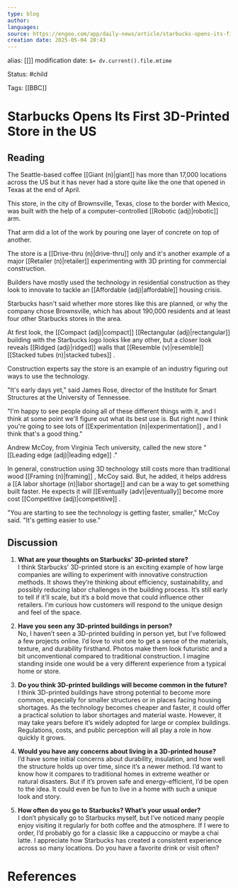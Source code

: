 ```yaml
---
type: blog
author: 
languages: 
source: https://engoo.com/app/daily-news/article/starbucks-opens-its-first-3d-printed-store-in-the-us/TvMCyCWfEfCG_3tA3tuTEQ
creation date: 2025-05-04 20:43
---
```

alias: [[]]
modification date: `$= dv.current().file.mtime`

Status: #child 

Tags: [[BBC]]

# Starbucks Opens Its First 3D-Printed Store in the US

## Reading

The Seattle-based coffee [[Giant (n)|giant]]  has more than 17,000 locations across the US but it has never had a store quite like the one that opened in Texas at the end of April.

This store, in the city of Brownsville, Texas, close to the border with Mexico, was built with the help of a computer-controlled [[Robotic (adj)|robotic]]  arm.

That arm did a lot of the work by pouring one layer of concrete on top of another.

The store is a [[Drive-thru (n)|drive-thru]]  only and it's another example of a major [[Retailer (n)|retailer]]  experimenting with 3D printing for commercial construction.

Builders have mostly used the technology in residential construction as they look to innovate to tackle an [[Affordable (adj)|affordable]]  housing crisis.

Starbucks hasn't said whether more stores like this are planned, or why the company chose Brownsville, which has about 190,000 residents and at least four other Starbucks stores in the area.

At first look, the [[Compact (adj)|compact]]  [[Rectangular (adj)|rectangular]]  building with the Starbucks logo looks like any other, but a closer look reveals [[Ridged (adj)|ridged]]  walls that [[Resemble (v)|resemble]]  [[Stacked tubes (n)|stacked tubes]] .

Construction experts say the store is an example of an industry figuring out ways to use the technology.

"It's early days yet," said James Rose, director of the Institute for Smart Structures at the University of Tennessee.

"I'm happy to see people doing all of these different things with it, and I think at some point we'll figure out what its best use is. But right now I think you're going to see lots of [[Experimentation (n)|experimentation]] , and I think that's a good thing."

Andrew McCoy, from Virginia Tech university, called the new store "[[Leading edge (adj)|leading edge]] ."

In general, construction using 3D technology still costs more than traditional wood [[Framing (n)|framing]] , McCoy said. But, he added, it helps address a [[A labor shortage (n)|labor shortage]]  and can be a way to get something built faster. He expects it will [[Eventually (adv)|eventually]]  become more cost [[Competitive (adj)|competitive]] .

"You are starting to see the technology is getting faster, smaller," McCoy said. "It's getting easier to use."

## Discussion

1. **What are your thoughts on Starbucks' 3D-printed store?**  
I think Starbucks’ 3D-printed store is an exciting example of how large companies are willing to experiment with innovative construction methods. It shows they’re thinking about efficiency, sustainability, and possibly reducing labor challenges in the building process. It’s still early to tell if it’ll scale, but it’s a bold move that could influence other retailers. I’m curious how customers will respond to the unique design and feel of the space.

2. **Have you seen any 3D-printed buildings in person?**  
No, I haven’t seen a 3D-printed building in person yet, but I’ve followed a few projects online. I’d love to visit one to get a sense of the materials, texture, and durability firsthand. Photos make them look futuristic and a bit unconventional compared to traditional construction. I imagine standing inside one would be a very different experience from a typical home or store.

3. **Do you think 3D-printed buildings will become common in the future?**  
I think 3D-printed buildings have strong potential to become more common, especially for smaller structures or in places facing housing shortages. As the technology becomes cheaper and faster, it could offer a practical solution to labor shortages and material waste. However, it may take years before it’s widely adopted for large or complex buildings. Regulations, costs, and public perception will all play a role in how quickly it grows.

4. **Would you have any concerns about living in a 3D-printed house?**  
I’d have some initial concerns about durability, insulation, and how well the structure holds up over time, since it’s a newer method. I’d want to know how it compares to traditional homes in extreme weather or natural disasters. But if it’s proven safe and energy-efficient, I’d be open to the idea. It could even be fun to live in a home with such a unique look and story.

5. **How often do you go to Starbucks? What’s your usual order?**  
I don’t physically go to Starbucks myself, but I’ve noticed many people enjoy visiting it regularly for both coffee and the atmosphere. If I were to order, I’d probably go for a classic like a cappuccino or maybe a chai latte. I appreciate how Starbucks has created a consistent experience across so many locations. Do you have a favorite drink or visit often?



# References